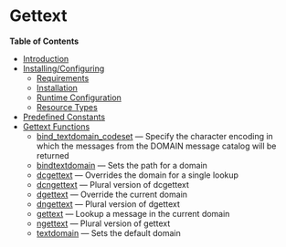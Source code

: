 Gettext
=======

**Table of Contents**

-   [Introduction](/intro/gettext.html)
-   [Installing/Configuring](/gettext/setup.html)
    -   [Requirements](/gettext/setup.html#Requirements)
    -   [Installation](/gettext/setup.html#Installation)
    -   [Runtime
        Configuration](/gettext/setup.html#Runtime%20Configuration)
    -   [Resource Types](/gettext/setup.html#Resource%20Types)
-   [Predefined Constants](/gettext/constants.html)
-   [Gettext Functions](/ref/gettext.html)
    -   [bind\_textdomain\_codeset](/ref/gettext.html#bind_textdomain_codeset)
        — Specify the character encoding in which the messages from the
        DOMAIN message catalog will be returned
    -   [bindtextdomain](/ref/gettext.html#bindtextdomain) — Sets the
        path for a domain
    -   [dcgettext](/ref/gettext.html#dcgettext) — Overrides the domain
        for a single lookup
    -   [dcngettext](/ref/gettext.html#dcngettext) — Plural version of
        dcgettext
    -   [dgettext](/ref/gettext.html#dgettext) — Override the current
        domain
    -   [dngettext](/ref/gettext.html#dngettext) — Plural version of
        dgettext
    -   [gettext](/ref/gettext.html#gettext) — Lookup a message in the
        current domain
    -   [ngettext](/ref/gettext.html#ngettext) — Plural version of
        gettext
    -   [textdomain](/ref/gettext.html#textdomain) — Sets the default
        domain
